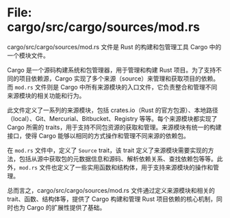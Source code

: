 # File: cargo/src/cargo/sources/mod.rs

cargo/src/cargo/sources/mod.rs 文件是 Rust 的构建和包管理工具 Cargo 中的一个模块文件。

Cargo 是一个源码构建系统和包管理器，用于管理和构建 Rust 项目。为了支持不同的项目依赖源，Cargo 实现了多个来源（source）来管理和获取项目的依赖。而 `mod.rs` 文件则是 Cargo 中所有来源模块的入口文件，它负责整合和管理不同来源模块的相关功能和行为。

此文件定义了一系列的来源模块，包括 crates.io（Rust 的官方包源）、本地路径（local）、Git、Mercurial、Bitbucket、Registry 等等。每个来源模块都实现了 Cargo 所需的 traits，用于支持不同包资源的获取和管理。来源模块有统一的构建接口，使得 Cargo 能够以相同的方式操作和管理不同来源的依赖包。

在 `mod.rs` 文件中，定义了 `Source` trait，该 trait 定义了来源模块需要实现的方法，包括从源中获取包的元数据信息和源码、解析依赖关系、查找依赖包等等。此外，`mod.rs` 文件也定义了一些实用函数和结构体，用于支持来源模块的操作和管理。

总而言之，cargo/src/cargo/sources/mod.rs 文件通过定义来源模块和相关的 trait、函数、结构体等，提供了 Cargo 构建和管理 Rust 项目依赖的核心机制，同时也为 Cargo 的扩展性提供了基础。

